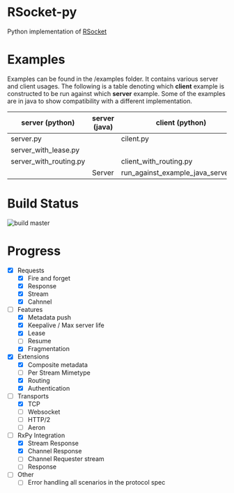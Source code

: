 # RSocket-py

Python implementation of [RSocket](http://rsocket.io)

# Examples

Examples can be found in the /examples folder. It contains various server and client usages. The following is a table
denoting which <b>client</b> example is constructed to be run against which <b>server</b> example. Some of the examples
are in java to show compatibility with a different implementation.

| server (python)        | server (java) | client (python)                    | client(java)    |
|------------------------|---------------|------------------------------------|-----------------|
| server.py              |               | cilent.py                          |                 |
| server_with_lease.py   |               |                                    | ClientWithLease |
| server_with_routing.py |               | client_with_routing.py             | Client          |
|                        | Server        | run_against_example_java_server.py |                 |

# Build Status

![build master](https://github.com/rsocket/rsocket-py/actions/workflows/python-package.yml/badge.svg?branch=master)

# Progress

- [X] Requests
    - [X] Fire and forget
    - [X] Response
    - [X] Stream
    - [X] Cahnnel
- [ ] Features
    - [X] Metadata push
    - [X] Keepalive / Max server life
    - [X] Lease
    - [ ] Resume
    - [X] Fragmentation
- [X] Extensions
    - [X] Composite metadata
    - [ ] Per Stream Mimetype
    - [X] Routing
    - [X] Authentication
- [ ] Transports
    - [X] TCP
    - [ ] Websocket
    - [ ] HTTP/2
    - [ ] Aeron
- [ ] RxPy Integration
    - [X] Stream Response
    - [X] Channel Response
    - [ ] Channel Requester stream
    - [ ] Response
- [ ] Other
    - [ ] Error handling all scenarios in the protocol spec
